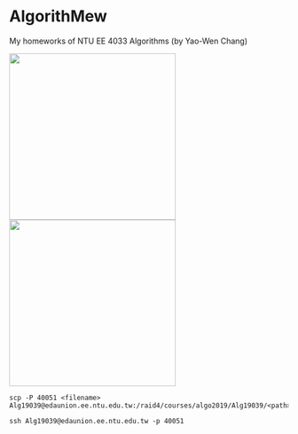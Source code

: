 # AlgorithMew
 My homeworks of NTU EE 4033 Algorithms (by Yao-Wen Chang) 

<img src="https://i.pinimg.com/originals/f5/e1/2f/f5e12f11fd1d7e917eb1462c9bff21d2.png" height=300 /> <img src="https://i.pinimg.com/originals/c2/ee/c1/c2eec140e4aa4066bbce94cd6a6f45e0.png" height=300 />

```
scp -P 40051 <filename> Alg19039@edaunion.ee.ntu.edu.tw:/raid4/courses/algo2019/Alg19039/<path>
```
```
ssh Alg19039@edaunion.ee.ntu.edu.tw -p 40051
```
